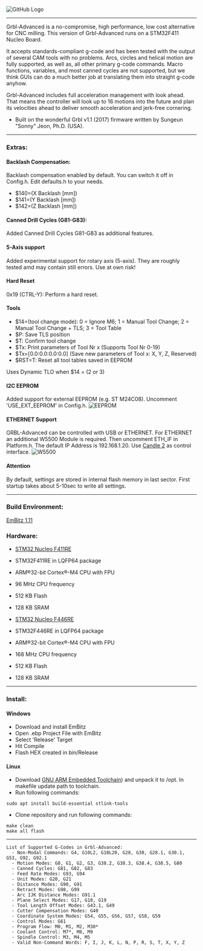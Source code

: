 ![GitHub Logo](https://github.com/Schildkroet/GRBL-Advanced/blob/software/doc/en.nucleo-F4.jpg?raw=true)

***
Grbl-Advanced is a no-compromise, high performance, low cost alternative for CNC milling. This version of Grbl-Advanced runs on a STM32F411 Nucleo Board.

It accepts standards-compliant g-code and has been tested with the output of several CAM tools with no problems. Arcs, circles and helical motion are fully supported, as well as, all other primary g-code commands. Macro functions, variables, and most canned cycles are not supported, but we think GUIs can do a much better job at translating them into straight g-code anyhow.

Grbl-Advanced includes full acceleration management with look ahead. That means the controller will look up to 16 motions into the future and plan its velocities ahead to deliver smooth acceleration and jerk-free cornering.

* Built on the wonderful Grbl v1.1 (2017) firmware written by Sungeun "Sonny" Jeon, Ph.D. (USA).

***

### Extras:
#### Backlash Compensation:
Backlash compensation enabled by default. You can switch it off in Config.h.
Edit defaults.h to your needs.

* $140=(X Backlash [mm])
* $141=(Y Backlash [mm])
* $142=(Z Backlash [mm])

#### Canned Drill Cycles (G81-G83):
Added Canned Drill Cycles G81-G83 as additional features. 

#### 5-Axis support
Added experimental support for rotary axis (5-axis). They are roughly tested amd may contain still errors. Use at own risk!

#### Hard Reset
0x19 (CTRL-Y): Perform a hard reset.

#### Tools
* $14=(tool change mode): 0 = Ignore M6; 1 = Manual Tool Change; 2 = Manual Tool Change + TLS; 3 = Tool Table
* $P: Save TLS position
* $T: Confirm tool change
* $Tx: Print parameters of Tool Nr x (Supports Tool Nr 0-19)
* $Tx=[0.0:0.0:0.0:0.0] (Save new parameters of Tool x: X, Y, Z, Reserved)
* $RST=T: Reset all tool tables saved in EEPROM

Uses Dynamic TLO when $14 = (2 or 3)

#### I2C EEPROM
Added support for external EEPROM (e.g. ST M24C08). Uncomment 'USE_EXT_EEPROM' in Config.h.
![EEPROM](https://github.com/Schildkroet/GRBL-Advanced/blob/software/doc/eeprom.png?raw=true)

#### ETHERNET Support
GRBL-Advanced can be controlled with USB or ETHERNET. For ETHERNET an additional W5500 Module is required. Then uncomment ETH_IF in Platform.h. The default IP Address is 192.168.1.20.
Use [Candle 2](https://github.com/Schildkroet/Candle2) as control interface.
![W5500](https://github.com/Schildkroet/GRBL-Advanced/blob/software/doc/w5500.png?raw=true)

#### Attention
By default, settings are stored in internal flash memory in last sector. First startup takes about 5-10sec to write all settings.

***

### Build Environment:

[EmBitz 1.11](https://www.embitz.org/)

### Hardware:

* [STM32 Nucleo F411RE](http://www.st.com/en/evaluation-tools/nucleo-f411re.html)
* STM32F411RE in LQFP64 package
* ARM®32-bit Cortex®-M4 CPU with FPU
* 96 MHz CPU frequency
* 512 KB Flash
* 128 KB SRAM

* [STM32 Nucleo F446RE](https://www.st.com/en/evaluation-tools/nucleo-f446re.html)
* STM32F446RE in LQFP64 package
* ARM®32-bit Cortex®-M4 CPU with FPU
* 168 MHz CPU frequency
* 512 KB Flash
* 128 KB SRAM

***
### Install:

#### Windows
* Download and install EmBitz
* Open .ebp Project File with EmBitz
* Select 'Release' Target
* Hit Compile
* Flash HEX created in bin/Release

#### Linux
* Download [GNU ARM Embedded Toolchain](https://developer.arm.com/open-source/gnu-toolchain/gnu-rm)) and unpack it to /opt. In makefile update path to toolchain.
* Run following commands:
```
sudo apt install build-essential stlink-tools
```
* Clone repository and run following commands:
```
make clean
make all flash
```

***

```
List of Supported G-Codes in Grbl-Advanced:
  - Non-Modal Commands: G4, G10L2, G10L20, G28, G30, G28.1, G30.1, G53, G92, G92.1
  - Motion Modes: G0, G1, G2, G3, G38.2, G38.3, G38.4, G38.5, G80
  - Canned Cycles: G81, G82, G83
  - Feed Rate Modes: G93, G94
  - Unit Modes: G20, G21
  - Distance Modes: G90, G91
  - Retract Modes: G98, G99
  - Arc IJK Distance Modes: G91.1
  - Plane Select Modes: G17, G18, G19
  - Tool Length Offset Modes: G43.1, G49
  - Cutter Compensation Modes: G40
  - Coordinate System Modes: G54, G55, G56, G57, G58, G59
  - Control Modes: G61
  - Program Flow: M0, M1, M2, M30*
  - Coolant Control: M7*, M8, M9
  - Spindle Control: M3, M4, M5
  - Valid Non-Command Words: F, I, J, K, L, N, P, R, S, T, X, Y, Z
```
